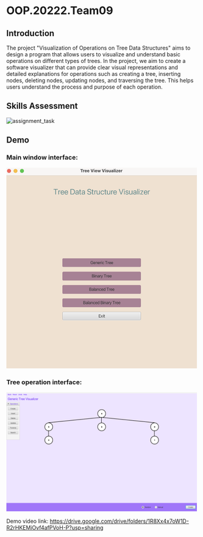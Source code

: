 # OOP.20222.Team09

## Introduction
The project "Visualization of Operations on Tree Data Structures" aims to design a program that allows users to visualize and understand basic operations on different types of trees. In the project, we aim to create a software visualizer that can provide clear visual representations and detailed explanations for operations such as creating a tree, inserting nodes, deleting nodes, updating nodes, and traversing the tree. This helps users understand the process and purpose of each operation.


## Skills Assessment
![assignment_task](https://github.com/namhainguyen2803/OOP.20222.Team09/assets/121554894/b80ab3fc-58fc-491d-9418-e1cf17785ece)


## Demo

### Main window interface:
<img src="images/mainWindow.png" alt="Main window interface" width="500">

### Tree operation interface:
<img src="images/treeOperation.png" alt="Tree operation interface" width="500">

Demo video link: https://drive.google.com/drive/folders/1R8Xx4x7oW1D-R2rHKEMiOvf4afPVoH-P?usp=sharing

